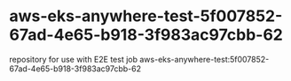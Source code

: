 # aws-eks-anywhere-test-5f007852-67ad-4e65-b918-3f983ac97cbb-62
repository for use with E2E test job aws-eks-anywhere-test:5f007852-67ad-4e65-b918-3f983ac97cbb-62
